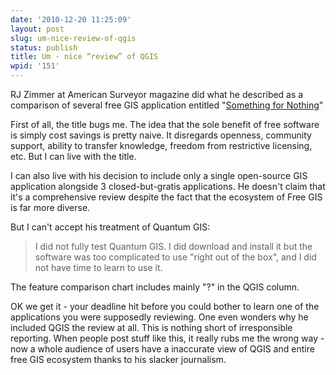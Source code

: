 ```yaml
---
date: '2010-12-20 11:25:09'
layout: post
slug: um-nice-review-of-qgis
status: publish
title: Um - nice “review” of QGIS
wpid: '151'
---
```


RJ Zimmer at American Surveyor magazine did what he described as a comparison of several free GIS application entitled "[Something for Nothing](http://www.amerisurv.com/PDF/TheAmericanSurveyor_Zimmer-SomethingForNothing_Vol7No8.pdf)"

First of all, the title bugs me. The idea that the sole benefit of free software is simply cost savings is pretty naive. It disregards openness, community support, ability to transfer knowledge, freedom from restrictive licensing, etc. But I can live with the title.

I can also live with his decision to include only a single open-source GIS application alongside 3 closed-but-gratis applications. He doesn't claim that it's a comprehensive review despite the fact that the ecosystem of Free GIS is far more diverse.

But I can't accept his treatment of Quantum GIS:



> I did not fully test Quantum GIS. I did download and install it but the software was too complicated to use "right out of the box", and I did not have time to learn to use it.


The feature comparison chart includes mainly "?" in the QGIS column. 

OK we get it - your deadline hit before you could bother to learn one of the applications you were supposedly reviewing. One even wonders why he included QGIS the review at all. This is nothing short of irresponsible reporting. When people post stuff like this, it really rubs me the wrong way - now a whole audience of users have a inaccurate view of QGIS and entire free GIS ecosystem thanks to his slacker journalism.
